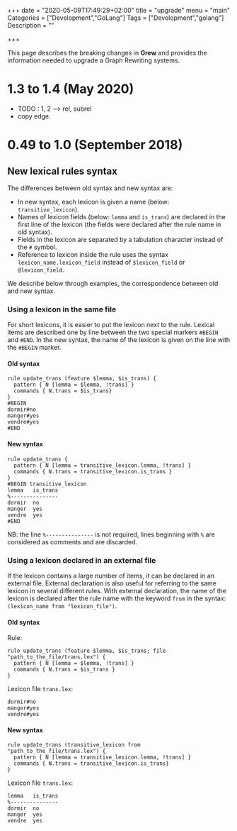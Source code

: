 +++
date = "2020-05-09T17:49:29+02:00"
title = "upgrade"
menu = "main"
Categories = ["Development","GoLang"]
Tags = ["Development","golang"]
Description = ""

+++

This page describes the breaking changes in **Grew** and provides the information needed to upgrade a Graph Rewriting systems.

# 1.3 to 1.4 (May 2020)

  * TODO : 1, 2 --> rel, subrel
  * copy edge.

# 0.49 to 1.0 (September 2018)

## New lexical rules syntax

The differences between old syntax and new syntax are:

 * In new syntax, each lexicon is given a name (below: `transitive_lexicon`).
 * Names of lexicon fields (below: `lemma` and `is_trans`) are declared in the first line of the lexicon (the fields were declared after the rule name in old syntax).
 * Fields in the lexicon are separated by a tabulation character instead of the `#` symbol.
 * Reference to lexicon inside the rule uses the syntax `lexicon_name.lexicon_field` instead of `$lexicon_field` or `@lexicon_field`.

We describe below through examples, the correspondence between old and new syntax.

### Using a lexicon in the same file
For short lexicons, it is easier to put the lexicon next to the rule.
Lexical items are described one by line between the two special markers `#BEGIN` and `#END`.
In the new syntax, the name of the lexicon is given on the line with the `#BEGIN` marker.

#### Old syntax
```grew
rule update_trans (feature $lemma, $is_trans) {
  pattern { N [lemma = $lemma, !trans] }
  commands { N.trans = $is_trans}
}
#BEGIN
dormir#no
manger#yes
vendre#yes
#END
```

#### New syntax
```grew
rule update_trans {
  pattern { N [lemma = transitive_lexicon.lemma, !trans] }
  commands { N.trans = transitive_lexicon.is_trans }
}
#BEGIN transitive_lexicon
lemma	is_trans
%---------------
dormir	no
manger	yes
vendre	yes
#END
```

NB: the line `%---------------` is not required, lines beginning with `%` are considered as comments and are discarded.

### Using a lexicon declared in an external file
If the lexicon contains a large number of items, it can be declared in an external file.
External declaration is also useful for referring to the same lexicon in several different rules.
With external declaration, the name of the lexicon is declared after the rule name with the keyword `from` in the syntax: `(lexicon_name from "lexicon_file")`.

#### Old syntax

Rule:
```grew
rule update_trans (feature $lemma, $is_trans; file "path_to_the_file/trans.lex") {
  pattern { N [lemma = $lemma, !trans] }
  commands { N.trans = $is_trans }
}
```

Lexicon file `trans.lex`:
```
dormir#no
manger#yes
vendre#yes
```


#### New syntax
```grew
rule update_trans (transitive_lexicon from "path_to_the_file/trans.lex") {
  pattern { N [lemma = transitive_lexicon.lemma, !trans] }
  commands { N.trans = transitive_lexicon.is_trans}
}
```

Lexicon file `trans.lex`:
```
lemma	is_trans
%---------------
dormir	no
manger	yes
vendre	yes
```
